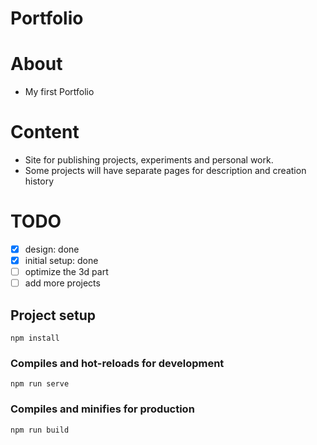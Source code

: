 # Portfolio

# About
- My first Portfolio

# Content
- Site for publishing projects, experiments and personal work. 
- Some projects will have separate pages for description and creation history

# TODO
- [x] design: done
- [x] initial setup: done
- [ ] optimize the 3d part
- [ ] add more projects

## Project setup

```
npm install
```

### Compiles and hot-reloads for development

```
npm run serve
```

### Compiles and minifies for production

```
npm run build
```
